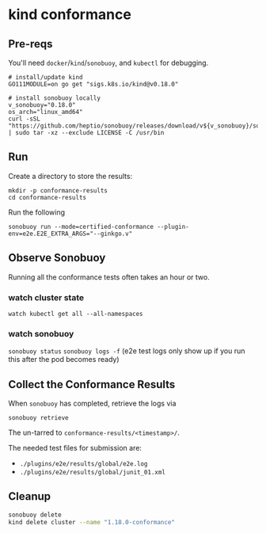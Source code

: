 # kind conformance

## Pre-reqs

You'll need `docker`/`kind`/`sonobuoy`, and `kubectl` for debugging.
```shell
# install/update kind
GO111MODULE=on go get "sigs.k8s.io/kind@v0.18.0"

# install sonobuoy locally
v_sonobuoy="0.18.0"
os_arch="linux_amd64"
curl -sSL "https://github.com/heptio/sonobuoy/releases/download/v${v_sonobuoy}/sonobuoy_${v_sonobuoy}_${os_arch}.tar.gz" | sudo tar -xz --exclude LICENSE -C /usr/bin
```

## Run

Create a directory to store the results:
```
mkdir -p conformance-results
cd conformance-results
```

Run the following

```
sonobuoy run --mode=certified-conformance --plugin-env=e2e.E2E_EXTRA_ARGS="--ginkgo.v"
```

## Observe Sonobuoy

Running all the conformance tests often takes an hour or two.


### watch cluster state
`watch kubectl get all --all-namespaces`

### watch sonobuoy
`sonobuoy status`
`sonobuoy logs -f` (e2e test logs only show up if you run this after the pod becomes ready)

## Collect the Conformance Results

When `sonobuoy` has completed, retrieve the logs via

```
sonobuoy retrieve
```

The un-tarred to `conformance-results/<timestamp>/`.

The needed test files for submission are:
- `./plugins/e2e/results/global/e2e.log`
- `./plugins/e2e/results/global/junit_01.xml`

## Cleanup

```bash
sonobuoy delete
kind delete cluster --name "1.18.0-conformance"
```
